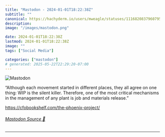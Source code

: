 ```yaml
---
title: "Mastodon - 2024-01-01T18:22:38Z"
subtitle: ""
canonical: https://hachyderm.io/users/mweagle/statuses/111682083796079574
description:
image: "/images/mastodon.png"

date: 2024-01-01T18:22:38Z
lastmod: 2024-01-01T18:22:38Z
image: ""
tags: ["Social Media"]

categories: ["mastodon"]
# generated: 2025-05-22T22:29:20-07:00
---
```

![Mastodon](/images/mastodon.png)

<p>“Although each movement started in different places, they all agree on one thing: WIP is the silent killer. Therefore, one of the most critical mechanisms in the management of any plant is job and materials release.”</p><p><a href="https://cfobookshelf.com/the-phoenix-project/" target="_blank" rel="nofollow noopener noreferrer" translate="no"><span class="invisible">https://</span><span class="ellipsis">cfobookshelf.com/the-phoenix-p</span><span class="invisible">roject/</span></a></p>


###### [Mastodon Source 🐘](https://hachyderm.io/@mweagle/111682083796079574)

___

